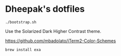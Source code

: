 # Dheepak's dotfiles

```
./bootstrap.sh
```

Use the Solarized Dark Higher Contrast theme.

https://github.com/mbadolato/iTerm2-Color-Schemes

```
brew install exa
```
